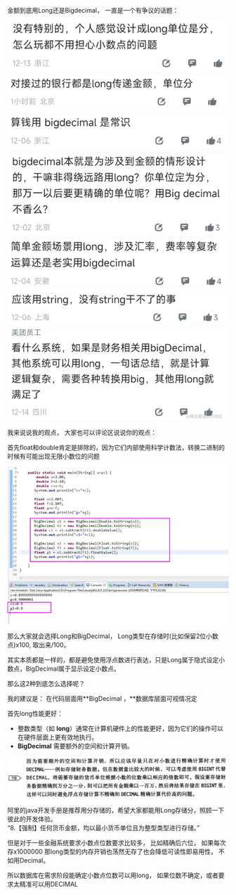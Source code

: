 金额到底用Long还是Bigdecimal， 一直是一个有争议的话题：

![1706530855651-396388ef-45c6-4e34-b042-ef1ef942116a.png](./assets/1706530855651-396388ef-45c6-4e34-b042-ef1ef942116a.png)



![1706530870745-dd744075-c10d-4491-983c-d9f6213cf9b9.png](./assets/1706530870745-dd744075-c10d-4491-983c-d9f6213cf9b9.png)



![1706530889905-1fc70ee5-7323-4dc3-8acb-8781a3e2ac01.png](./assets/1706530889905-1fc70ee5-7323-4dc3-8acb-8781a3e2ac01.png)

![1706530903753-2f4afd7d-00bb-4539-bca4-3a5324506fb7.png](./assets/1706530903753-2f4afd7d-00bb-4539-bca4-3a5324506fb7.png)

![1706530911668-a185afe7-77c1-4eab-96d8-9175514cb02e.png](./assets/1706530911668-a185afe7-77c1-4eab-96d8-9175514cb02e.png)

![1706530944031-6660cd59-40b8-448f-8422-dbbeedae4327.png](./assets/1706530944031-6660cd59-40b8-448f-8422-dbbeedae4327.png)

![1706530970468-46a71bb9-ba30-40d5-ab04-54a1e5abff4e.png](./assets/1706530970468-46a71bb9-ba30-40d5-ab04-54a1e5abff4e.png)







我来说说我的观点， 大家也可以评论区说说你的观点：



 首先float和double肯定是排除的，因为它们内部使用科学计数法，转换二进制的时候有可能出现无限小数位的问题 

![1706531677813-da8ab11d-7fbd-44c8-99fd-6e8449b33eb7.jpeg](./assets/1706531677813-da8ab11d-7fbd-44c8-99fd-6e8449b33eb7.jpeg)



那么大家就会选择Long和BigDecimal， Long类型在存储时(比如保留2位小数点)x100,  取出来/100。

其实本质都是一样的，都是避免使用浮点数进行表达，只是Long属于隐式设定小数点，BigDecimal属于显示设定小数点。





那么这2种到底怎么选择呢？

我的建议是： 在代码层面用**BigDecimal ，**数据库层面可视情况定

 首先long性能更好：

+ 整数类型（如 **long**）通常在计算机硬件上的性能更好，因为它们的操作可以在硬件层面上更有效地执行。
+ **BigDecimal**  需要额外的空间和计算开销。





 ![1706533593289-04bb4fa9-ab67-45da-ae32-433843c76619.png](./assets/1706533593289-04bb4fa9-ab67-45da-ae32-433843c76619.png)



阿里的java开发手册是推荐用分存储的，希望大家都能用Long存储分，照顾一下彼此的开发体验。  
“8.【强制】任何货币金额，均以最小货币单位且为整型类型进行存储。”





但是对于一些金融系统要求小数点位数要求比较多， 比如精确后六位，  如果每次存x1000000   那long类型的内存开销也荡然无存了也会降低可读性即易用性，   不如用Decimal。



所以数据库在需求阶段能确定小数点位数可以用long， 如果位数不确定，或者要求太精准可以用DECIMAL





